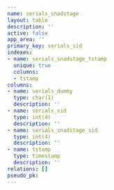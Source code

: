 ```yaml
---
name: serials_snadstage
layout: table
description: ''
active: false
app_area: ''
primary_key: serials_sid
indexes:
- name: serials_snadstage_tstamp
  unique: true
  columns:
  - tstamp
columns:
- name: serials_dummy
  type: char(1)
  description: ''
- name: serials_sid
  type: int(4)
  description: ''
- name: serials_snadstage_sid
  type: int(4)
  description: ''
- name: tstamp
  type: timestamp
  description: ''
relations: []
pseudo_pk: 
---
```


